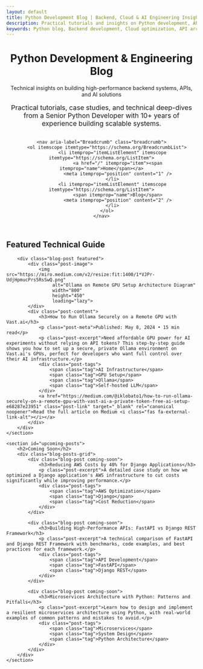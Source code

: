 ```yaml
---
layout: default
title: Python Development Blog | Backend, Cloud & AI Engineering Insights
description: Practical tutorials and insights on Python development, API architecture, cloud optimization, and AI integration from Senior Python Developer Henrique Lobato.
keywords: Python blog, Backend development, Cloud optimization, API architecture, AI integration, FastAPI tutorial, Django REST, AWS cost reduction, Python microservices
---
```


<header class="header">
    <div class="profile-section">
        <div class="profile-info">
            <h1>Python Development & Engineering Blog</h1>
            <span class="title">Technical insights on building high-performance backend systems, APIs, and AI solutions</span>
            <p class="blog-intro">Practical tutorials, case studies, and technical deep-dives from a Senior Python Developer with 10+ years of experience building scalable systems.</p>
        </div>
    </div>
    
    <nav aria-label="Breadcrumb" class="breadcrumb">
        <ol itemscope itemtype="https://schema.org/BreadcrumbList">
            <li itemprop="itemListElement" itemscope itemtype="https://schema.org/ListItem">
                <a href="/" itemprop="item"><span itemprop="name">Home</span></a>
                <meta itemprop="position" content="1" />
            </li>
            <li itemprop="itemListElement" itemscope itemtype="https://schema.org/ListItem">
                <span itemprop="name">Blog</span>
                <meta itemprop="position" content="2" />
            </li>
        </ol>
    </nav>
</header>

<main class="main-content">
    <section id="featured-post">
        <h2>Featured Technical Guide</h2>
        
        <div class="blog-post featured">
            <div class="post-image">
                <img src="https://miro.medium.com/v2/resize:fit:1400/1*VJPr-UdjHpmucPrs5RsSwQ.png" 
                     alt="Ollama on Remote GPU Setup Architecture Diagram"
                     width="800"
                     height="450"
                     loading="lazy">
            </div>
            <div class="post-content">
                <h3>How to Run Ollama Securely on a Remote GPU with Vast.ai</h3>
                <p class="post-meta">Published: May 8, 2024 • 15 min read</p>
                <p class="post-excerpt">Need affordable GPU power for AI experiments without relying on API tokens? This step-by-step guide shows you how to set up a secure, private Ollama environment on Vast.ai's GPUs, perfect for developers who want full control over their AI infrastructure.</p>
                <div class="post-tags">
                    <span class="tag">AI Infrastructure</span>
                    <span class="tag">GPU Setup</span>
                    <span class="tag">Ollama</span>
                    <span class="tag">Self-hosted LLM</span>
                </div>
                <a href="https://medium.com/@iklobato1/how-to-run-ollama-securely-on-a-remote-gpu-with-vast-ai-a-private-token-free-ai-setup-e68287e23951" class="post-link" target="_blank" rel="canonical noopener">Read the full article on Medium <i class="fas fa-external-link-alt"></i></a>
            </div>
        </div>
    </section>
    
    <section id="upcoming-posts">
        <h2>Coming Soon</h2>
        <div class="blog-posts-grid">
            <div class="blog-post coming-soon">
                <h3>Reducing AWS Costs by 40% for Django Applications</h3>
                <p class="post-excerpt">A detailed case study on how we optimized a Django application's AWS infrastructure to cut costs significantly while improving performance.</p>
                <div class="post-tags">
                    <span class="tag">AWS Optimization</span>
                    <span class="tag">Django</span>
                    <span class="tag">Cost Reduction</span>
                </div>
            </div>
            
            <div class="blog-post coming-soon">
                <h3>Building High-Performance APIs: FastAPI vs Django REST Framework</h3>
                <p class="post-excerpt">A technical comparison of FastAPI and Django REST Framework with benchmarks, code examples, and best practices for each framework.</p>
                <div class="post-tags">
                    <span class="tag">API Development</span>
                    <span class="tag">FastAPI</span>
                    <span class="tag">Django REST</span>
                </div>
            </div>
            
            <div class="blog-post coming-soon">
                <h3>Microservices Architecture with Python: Patterns and Pitfalls</h3>
                <p class="post-excerpt">Learn how to design and implement a resilient microservices architecture using Python, with real-world examples of common patterns and mistakes to avoid.</p>
                <div class="post-tags">
                    <span class="tag">Microservices</span>
                    <span class="tag">System Design</span>
                    <span class="tag">Python Architecture</span>
                </div>
            </div>
        </div>
    </section>
    
</main>

<style>
    .blog-intro {
        font-size: 1.1rem;
        color: var(--light-text);
        margin: 1rem 0 2rem;
        max-width: 700px;
    }
    
    .breadcrumb {
        margin: 1rem 0;
        font-size: 0.9rem;
    }
    
    .breadcrumb ol {
        display: flex;
        list-style: none;
        padding: 0;
        margin: 0;
    }
    
    .breadcrumb li:not(:last-child)::after {
        content: '/';
        margin: 0 0.5rem;
        color: var(--light-text);
    }
    
    .breadcrumb a {
        color: var(--primary-color);
        text-decoration: none;
    }
    
    .breadcrumb a:hover {
        text-decoration: underline;
    }
    
    .blog-post {
        margin-bottom: 2rem;
        border-radius: 8px;
        overflow: hidden;
        box-shadow: 0 4px 12px rgba(0,0,0,0.15);
        border: 1px solid var(--border-color);
        background-color: var(--card-bg);
    }
    
    .blog-post.featured {
        display: grid;
        grid-template-columns: 1fr;
    }
    
    .post-image {
        overflow: hidden;
        max-height: 300px;
    }
    
    .post-image img {
        width: 100%;
        height: auto;
        object-fit: cover;
    }
    
    .post-content {
        padding: 1.5rem;
    }
    
    .post-content h3 {
        margin-top: 0;
        font-size: 1.4rem;
        color: var(--secondary-color);
    }
    
    .post-meta {
        font-size: 0.9rem;
        color: var(--light-text);
        margin-bottom: 1rem;
    }
    
    .post-excerpt {
        color: var(--text-color);
        margin-bottom: 1.5rem;
        line-height: 1.6;
    }
    
    .post-tags {
        display: flex;
        flex-wrap: wrap;
        gap: 0.5rem;
        margin-bottom: 1.5rem;
    }
    
    .tag {
        background-color: var(--highlight-bg);
        color: var(--primary-color);
        padding: 0.3rem 0.8rem;
        border-radius: 4px;
        font-size: 0.85rem;
        font-family: 'Roboto Mono', monospace;
        border: 1px solid var(--border-color);
    }
    
    .post-link {
        display: inline-flex;
        align-items: center;
        color: var(--primary-color);
        text-decoration: none;
        font-weight: 500;
    }
    
    .post-link i {
        margin-left: 0.5rem;
        transition: transform 0.2s ease;
    }
    
    .post-link:hover i {
        transform: translateX(3px);
    }
    
    .blog-posts-grid {
        display: grid;
        grid-template-columns: 1fr;
        gap: 1.5rem;
    }
    
    .coming-soon {
        padding: 1.5rem;
        background-color: var(--highlight-bg);
        border: 1px solid var(--border-color);
        border-radius: 8px;
    }
    
    
    @media (min-width: 768px) {
        .blog-post.featured {
            grid-template-columns: 1fr 1fr;
        }
        
        .blog-posts-grid {
            grid-template-columns: repeat(3, 1fr);
        }
        
        .newsletter-form {
            flex-direction: row;
        }
        
        .subscribe-button {
            width: auto;
        }
    }
</style>

<link rel="canonical" href="https://iklobato.github.io/blog/" />

<script type="application/ld+json">
{
  "@context": "https://schema.org",
  "@type": "Blog",
  "headline": "Python Development & Engineering Blog",
  "description": "Practical tutorials and insights on Python development, API architecture, cloud optimization, and AI integration from Senior Python Developer Henrique Lobato.",
  "url": "https://iklobato.github.io/blog/",
  "author": {
    "@type": "Person",
    "name": "Henrique Lobato",
    "url": "https://iklobato.github.io"
  },
  "publisher": {
    "@type": "Person",
    "name": "Henrique Lobato",
    "url": "https://iklobato.github.io",
    "logo": {
      "@type": "ImageObject",
      "url": "https://avatars.githubusercontent.com/u/18133417?v=4"
    }
  },
  "blogPost": [
    {
      "@type": "BlogPosting",
      "headline": "How to Run Ollama Securely on a Remote GPU with Vast.ai",
      "description": "Step-by-step guide to setting up Ollama on Vast.ai GPUs for a secure, token-free AI environment with cost optimization tips.",
      "url": "https://medium.com/@iklobato1/how-to-run-ollama-securely-on-a-remote-gpu-with-vast-ai-a-private-token-free-ai-setup-e68287e23951",
      "datePublished": "2024-05-08",
      "author": {
        "@type": "Person",
        "name": "Henrique Lobato"
      },
      "publisher": {
        "@type": "Organization",
        "name": "Medium",
        "logo": {
          "@type": "ImageObject",
          "url": "https://miro.medium.com/max/1200/1*cy8UgfukfMRkJLWyBy5t8g.png"
        }
      },
      "mainEntityOfPage": {
        "@type": "WebPage",
        "@id": "https://medium.com/@iklobato1/how-to-run-ollama-securely-on-a-remote-gpu-with-vast-ai-a-private-token-free-ai-setup-e68287e23951"
      }
    }
  ]
}
</script>